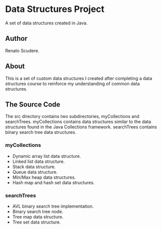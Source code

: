 # Data Structures Project
A set of data structures created in Java.

## Author
Renato Scudere.

## About
This is a set of custom data structures I created after completing
a data structures course to reinforce my understanding of common
data structures.

## The Source Code
The src directory contains two subdirectories, myCollections and
searchTrees. myCollections contains data structures similar to the
data structures found in the Java Collections framework. searchTrees
contains binary search tree data structures.

### myCollections
- Dynamic array list data structure.
- Linked list data structure.
- Stack data structure.
- Queue data structure.
- Min/Max heap data structures.
- Hash map and hash set data structures.

### searchTrees
- AVL binary search tree implementation.
- Binary search tree node.
- Tree map data structure.
- Tree set data structure.
